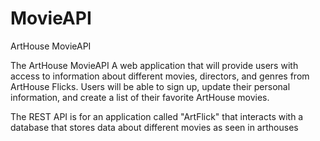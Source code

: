 # MovieAPI
ArtHouse MovieAPI 

The ArtHouse MovieAPI
A web application that will provide users with access to information about different movies, directors, and genres from ArtHouse Flicks. Users will be able to sign up, update their personal information, and create a list of their favorite ArtHouse movies.

The REST API is for an application called "ArtFlick" that interacts with a database that stores data about different movies as seen in arthouses
